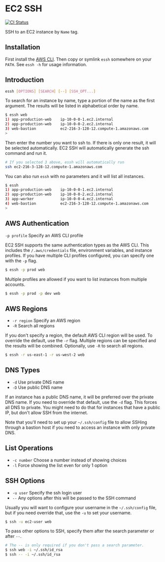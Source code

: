 # EC2 SSH

[![CI Status](https://github.com/nullscreen/ec2-ssh/actions/workflows/ci.yml/badge.svg?branch=master)](https://github.com/nullscreen/ec2-ssh/actions?query=workflow%3ACI+branch%3Amaster)

SSH to an EC2 instance by `Name` tag.

## Installation

First install the [AWS CLI][aws-cli]. Then copy or symlink `essh` somewhere on
your `PATH`. See `essh -h` for usage information.

[aws-cli]: https://aws.amazon.com/cli/

## Introduction

```sh
essh [OPTIONS] [SEARCH] [--] [SSH_OPT...]
```

To search for an instance by name, type a portion of the name as the first
argument. The results will be listed in alphabetical order by name.

```sh
$ essh web
1) app-production-web    ip-10-0-0-1.ec2.internal
2) app-production-web    ip-10-0-0-2.ec2.internal
3) web-bastion           ec2-216-3-128-12.compute-1.amazonaws.com
>
```

Then enter the number you want to ssh to. If there is only one result, it will
be selected automatically. EC2 SSH will automatically generate the ssh command
and run it.

```sh
# If you selected 3 above, essh will automatically run
ssh ec2-216-3-128-12.compute-1.amazonaws.com
```

You can also run `essh` with no parameters and it will list all instances.

```sh
$ essh
1) app-production-web    ip-10-0-0-1.ec2.internal
2) app-production-web    ip-10-0-0-2.ec2.internal
3) app-worker            ip-10-0-0-4.ec2.internal
4) web-bastion           ec2-216-3-128-12.compute-1.amazonaws.com
>
```

## AWS Authentication

`-p profile` Specify an AWS CLI profile

EC2 SSH supports the same authentication types as the AWS CLI. This includes the
`/.aws/credentials` file, environment variables, and instance profiles. If you
have multiple CLI profiles configured, you can specify one with the `-p` flag.

```sh
$ essh -p prod web
```

Multiple profiles are allowed if you want to list instances from multiple
accounts.

```sh
$ essh -p prod -p dev web
```

## AWS Regions

- `-r region` Specify an AWS region
- `-R` Search all regions

If you don't specify a region, the default AWS CLI region will be used. To
override the default, use the `-r` flag. Multiple regions can be specified and
the results will be combined. Optionally, use `-R` to search all regions.

```sh
$ essh -r us-east-1 -r us-west-2 web
```

## DNS Types

- `-d` Use private DNS name
- `-D` Use public DNS name

If an instance has a public DNS name, it will be preferred over the private DNS
name. If you need to override that default, use the `-d` flag. This forces all
DNS to private. You might need to do that for instances that have a public IP,
but don't allow SSH from the internet.

Note that you'll need to set up your `~/.ssh/config` file to allow SSHing
through a bastion host if you need to access an instance with only private DNS.

## List Operations

- `-c number` Choose a number instead of showing choices
- `-l` Force showing the list even for only 1 option

## SSH Options

- `-u user` Specify the ssh login user
- `--` Any options after this will be passed to the SSH command

Usually you will want to configure your username in the `~/.ssh/config` file,
but if you need override that, use the `-u` to set your username.

```sh
$ ssh -u ec2-user web
```

To pass other options to SSH, specify them after the search parameter or after
`--`.

```sh
# The -- is only required if you don't pass a search parameter.
$ ssh web -i ~/.ssh/id_rsa
$ ssh -- -i ~/.ssh/id_rsa
```
